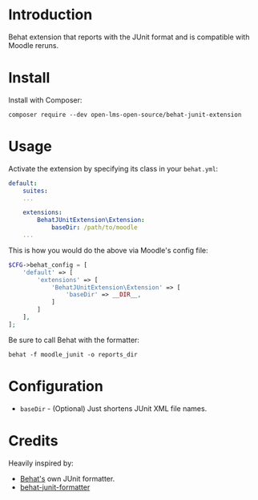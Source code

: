 # Introduction

Behat extension that reports with the JUnit format and is compatible with Moodle reruns.

# Install

Install with Composer:

    composer require --dev open-lms-open-source/behat-junit-extension

# Usage

Activate the extension by specifying its class in your `behat.yml`:

```yaml
default:
    suites:
    ...

    extensions:
        BehatJUnitExtension\Extension:
            baseDir: /path/to/moodle
    ...
```

This is how you would do the above via Moodle's config file:

```php
$CFG->behat_config = [
    'default' => [
        'extensions' => [
            'BehatJUnitExtension\Extension' => [
                'baseDir' => __DIR__,
            ]
        ]
    ],
];
```

Be sure to call Behat with the formatter:

    behat -f moodle_junit -o reports_dir

# Configuration

* `baseDir` - (Optional) Just shortens JUnit XML file names.

# Credits

Heavily inspired by:

* [Behat's](https://github.com/Behat/Behat) own JUnit formatter.
* [behat-junit-formatter](https://github.com/j-arnaiz/behat-junit-formatter)
